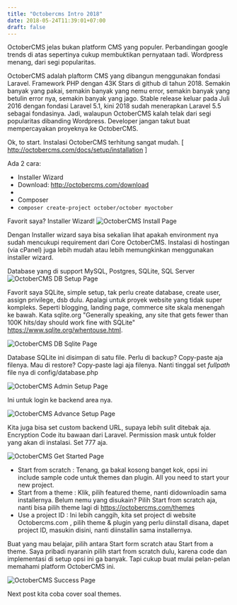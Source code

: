 ```yaml
---
title: "Octobercms Intro 2018"
date: 2018-05-24T11:39:01+07:00
draft: false
---
```


<script type="text/javascript" src="https://ssl.gstatic.com/trends_nrtr/1435_RC10/embed_loader.js"></script> <script type="text/javascript"> trends.embed.renderExploreWidget("TIMESERIES", {"comparisonItem":[{"keyword":"OctoberCms","geo":"","time":"today 5-y"},{"keyword":"wordpress","geo":"","time":"today 5-y"}],"category":0,"property":""}, {"exploreQuery":"date=today%205-y&q=OctoberCms,wordpress","guestPath":"https://trends.google.com:443/trends/embed/"}); </script> 

OctoberCMS jelas bukan platform CMS yang populer. Perbandingan google trends di atas sepertinya cukup membuktikan pernyataan tadi. 
Wordpress menang, dari segi popularitas. 

OctoberCMS adalah plaftorm CMS yang dibangun menggunakan fondasi Laravel. Framework PHP dengan 43K Stars di github di tahun 2018. 
Semakin banyak yang pakai, semakin banyak yang nemu error, semakin banyak yang betulin error nya, semakin banyak yang jago. Stable release keluar pada Juli 2016 dengan fondasi Laravel 5.1, kini 2018 sudah menerapkan Laravel 5.5 sebagai fondasinya. Jadi, walaupun OctoberCMS kalah telak dari segi popularitas dibanding Wordpress. Developer jangan takut buat mempercayakan proyeknya ke OctoberCMS. 

Ok, to start. Instalasi OctoberCMS terhitung sangat mudah. [ http://octobercms.com/docs/setup/installation ] 

Ada 2 cara:

- Installer Wizard 
 - Download: http://octobercms.com/download
 -
- Composer 
 - ``` composer create-project october/october myoctober ```

Favorit saya? Installer Wizard!
![OctoberCMS Install Page](/img/octo-install-page.png)

Dengan Installer wizard saya bisa sekalian lihat apakah environment nya sudah mencukupi requirement dari Core OctoberCMS. 
Instalasi di hostingan (via cPanel) juga lebih mudah atau lebih memungkinkan menggunakan installer wizard. 



Database yang di support MySQL, Postgres, SQLite, SQL Server
![OctoberCMS DB Setup Page](/img/octo-dbsetup-page.png)



Favorit saya SQLite, simple setup, tak perlu create database, create user, assign privilege, dsb dulu. Apalagi untuk proyek website yang tidak super kompleks. 
Seperti blogging, landing page, commerce site skala menengah ke bawah. Kata sqlite.org "Generally speaking, any site that gets fewer than 100K hits/day should work fine with SQLite" https://www.sqlite.org/whentouse.html. 


![OctoberCMS DB Sqlite Page](/img/octo-sqlite-page.png)


Database SQLite ini disimpan di satu file. Perlu di backup? Copy-paste aja filenya. Mau di restore? Copy-paste lagi aja filenya. Nanti tinggal set *fullpath* file nya di config/database.php

![OctoberCMS Admin Setup Page](/img/octo-adminsetup-page.png)

Ini untuk login ke backend area nya. 


![OctoberCMS Advance Setup Page](/img/octo-advance-page.png)

Kita juga bisa set custom backend URL, supaya lebih sulit ditebak aja. Encryption Code itu bawaan dari Laravel. 
Permission mask untuk folder yang akan di instalasi. Set 777 aja.

![OctoberCMS Get Started Page](/img/octo-getstarted-page.png)

- Start from scratch : Tenang, ga bakal kosong banget kok, opsi ini include sample code untuk themes dan plugin. All you need to start your new project.
- Start from a theme : Klik, pilih featured theme, nanti didownloadin sama installernya. Belum nemu yang disukain? Pilih Start from scratch aja, nanti bisa pilih theme lagi di https://octobercms.com/themes
- Use a project ID : Ini lebih canggih, kita set project di website Octobercms.com , pilih theme & plugin yang perlu diinstall disana, dapet project ID, masukin disini, nanti diinstallin sama installernya.


Buat yang mau belajar, pilih antara Start form scratch atau Start from a theme. Saya pribadi nyaranin pilih start from scratch dulu, karena code dan implementasi di setup opsi ini ga banyak. Tapi cukup buat mulai pelan-pelan memahami platform OctoberCMS ini. 

![OctoberCMS Success Page](/img/octo-success-page.png)

Next post kita coba cover soal themes.